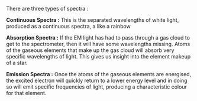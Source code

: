 There are three types of spectra : 

**Continuous Spectra :**
This is the separated wavelengths of white light, produced as a continuous spectra, a like a rainbow

**Absorption Spectra :**
If the EM light has had to pass through a gas cloud to get to the spectrometer, then it will have some wavelengths missing. Atoms of the gaseous elements that make up the gas cloud will absorb very specific wavelengths of light. This gives us insight into the element makeup of a star.

**Emission Spectra :**
Once the atoms of the gaseous elements are energised, the excited electron will quickly return to a lower energy level and in doing so will emit specific frequencies of light, producing a characteristic colour for that element.